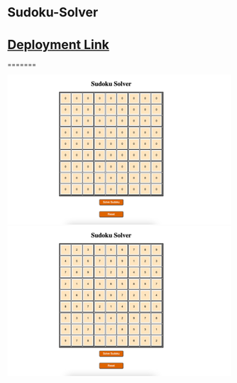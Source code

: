 # Sudoku-Solver
# [Deployment Link](https://kumardevada.github.io/Sudoku-Solver/)

=======

![HomePage](https://github.com/KumarDevada/Sudoku-Solver/blob/main/Screenshot%202023-01-16%20at%2011.30.55%20PM.png)
![After Solving](https://github.com/KumarDevada/Sudoku-Solver/blob/main/Screenshot%202023-01-16%20at%2011.31.07%20PM.png)
